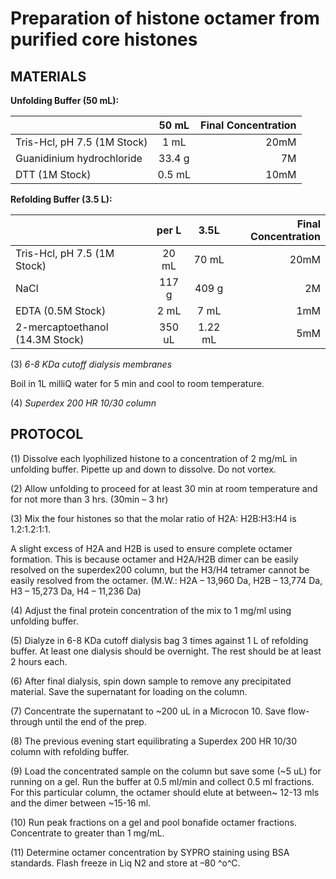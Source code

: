 Preparation of histone octamer from purified core histones
==========================================================

MATERIALS
---------


**Unfolding Buffer (50 mL):**

|                                   | 50 mL         | Final Concentration  |
| -------------                     |:-------------:| -----:               |
|  Tris-Hcl, pH 7.5  (1M Stock)     | 1 mL          |   20mM               |
|  Guanidinium hydrochloride        | 33.4 g        |   7M                 |
|  DTT  (1M Stock)                  | 0.5 mL        |   10mM               |

**Refolding Buffer (3.5 L):**

|                                   | per L         | 3.5L                 | Final Concentration  |
| -------------                     |:-------------:| :---------------:    | -----:  |             
|  Tris-Hcl, pH 7.5 (1M Stock)      | 20 mL         |   70 mL              |   20mM               |        
|  NaCl                             | 117 g         |   409 g              |   2M                 |
|  EDTA  (0.5M Stock)               | 2 mL          |   7 mL               |   1mM                |
|  2-mercaptoethanol (14.3M Stock)  | 350 uL        |   1.22 mL            |   5mM                |


\(3) *6-8 KDa cutoff dialysis membranes*

Boil in 1L milliQ water for 5 min and cool to room temperature.

\(4) *Superdex 200 HR 10/30 column*

PROTOCOL
--------

\(1) Dissolve each lyophilized histone to a concentration of 2 mg/mL in
unfolding buffer. Pipette up and down to dissolve. Do not vortex.

\(2) Allow unfolding to proceed for at least 30 min at room temperature
and for not more than 3 hrs. (30min – 3 hr)

\(3) Mix the four histones so that the molar ratio of H2A: H2B:H3:H4 is
1.2:1.2:1:1.

A slight excess of H2A and H2B is used to ensure complete octamer
formation. This is because octamer and H2A/H2B dimer can be easily
resolved on the superdex200 column, but the H3/H4 tetramer cannot be
easily resolved from the octamer. (M.W.: H2A – 13,960 Da, H2B – 13,774
Da, H3 – 15,273 Da, H4 – 11,236 Da)

\(4) Adjust the final protein concentration of the mix to 1 mg/ml using
unfolding buffer.

\(5) Dialyze in 6-8 KDa cutoff dialysis bag 3 times against 1 L of
refolding buffer. At least one dialysis should be overnight. The rest
should be at least 2 hours each.

\(6) After final dialysis, spin down sample to remove any precipitated
material. Save the supernatant for loading on the column.

\(7) Concentrate the supernatant to \~200 uL in a Microcon 10. Save
flow-through until the end of the prep.

\(8) The previous evening start equilibrating a Superdex 200 HR 10/30
column with refolding buffer.

\(9) Load the concentrated sample on the column but save some (\~5 uL)
for running on a gel. Run the buffer at 0.5 ml/min and collect 0.5 ml
fractions. For this particular column, the octamer should elute at
between\~ 12-13 mls and the dimer between \~15-16 ml.

\(10) Run peak fractions on a gel and pool bonafide octamer fractions.
Concentrate to greater than 1 mg/mL.

\(11) Determine octamer concentration by SYPRO staining using BSA
standards. Flash freeze in Liq N2 and store at –80 ^o^C.
